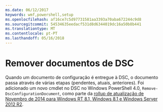 ```yaml
---
ms.date: 06/12/2017
keywords: wmf,powershell,setup
ms.openlocfilehash: af16ce7c5d97731581aa3393a70aba672244c9d8
ms.sourcegitcommit: 54534635eedacf531d8d6344019dc16a50b8b441
ms.translationtype: MT
ms.contentlocale: pt-PT
ms.lasthandoff: 05/16/2018
---
```

# <a name="remove-dsc-documents"></a>Remover documentos de DSC

Quando um documento de configuração é entregue à DSC, o documento passa através de várias etapas (pendentes, atuais, anteriores). Foi adicionado um novo cmdlet no DSC no Windows PowerShell 4.0, `Remove-DscConfigurationDocument`, como parte da [rollup de atualização de Novembro de 2014 para Windows RT 8.1, Windows 8.1 e Windows Server 2012 R2](https://support.microsoft.com/kb/3000850).
